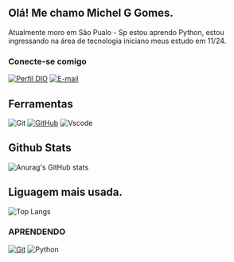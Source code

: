 ## Olá! Me chamo Michel G Gomes.

Atualmente moro em São Pualo - Sp estou aprendo Python, estou ingressando na área de tecnologia iniciano meus estudo em 11/24.


### Conecte-se comigo
[![Perfil DIO](https://img.shields.io/badge/-Meu%20Perfil%20na%20DIO-30A3DC?style=for-the-badge)](https://web.dio.me/users/michelgongomes)
[![E-mail](https://img.shields.io/badge/-Email-000?style=for-the-badge&logo=gmail&logoColor=AA42F7)](mailto:michelgongomes@gmail.com)

## Ferramentas

![Git](https://img.shields.io/badge/GIT-E44C30?style=for-the-badge&logo=git&logoColor=white)
[![GitHub](https://img.shields.io/badge/GitHub-000?style=for-the-badge&logo=github&logoColor=30A3DC)]()
![Vscode](https://img.shields.io/badge/Vscode-007ACC?style=for-the-badge&logo=visual-studio-code&logoColor=white)

## Github Stats

![Anurag's GitHub stats](https://github-readme-stats.vercel.app/api?username=uNote-MGG&show=reviews,discussions_started,discussions_answered,prs_merged,prs_merged_percentage,theme=transparent&bg_color=000&border_color=30A3DC&show_icons=true&icon_color=30A3DC&title_color=E94D5F&text_color=FFF)

## Liguagem mais usada.

![Top Langs](https://github-readme-stats-git-masterrstaa-rickstaa.vercel.app/api/top-langs/?username=uNote-MGG&bg_color=000&border_color=30A3DC&title_color=E94D5F&text_color=FFF)

 ### APRENDENDO
 
[![Git](https://img.shields.io/badge/Git-000?style=for-the-badge&logo=git&logoColor=E94D5F)]()
![Python](https://img.shields.io/badge/python-000?style=for-the-badge&logo=python&logoColor=ffdd54)
